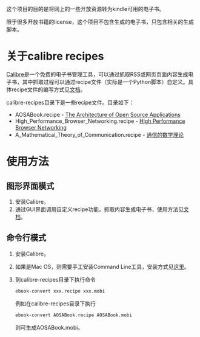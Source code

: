 这个项目的目的是将网上的一些开放资源转为kindle可用的电子书。

限于很多开放书籍的license，这个项目不包含生成的电子书，只包含相关的生成脚本。

# 关于calibre recipes

[Calibre](http://calibre-ebook.com/)是一个免费的电子书管理工具，可以通过抓取RSS或网页页面内容生成电子书，其中抓取过程可以通过recipe文件（实际是一个Python脚本）自定义。具体recipe文件的编写方式见[文档](http://manual.calibre-ebook.com/news.html)。

calibre-recipes目录下是一些recipe文件。目录如下：

+ AOSABook.recipe - [The Architecture of Open Source Applications](http://www.aosabook.org/en/index.html)
+ High\_Performance\_Browser\_Networking.recipe - [High Performance Browser Networking](http://chimera.labs.oreilly.com/books/1230000000545/index.html)
+ A\_Mathematical\_Theory\_of\_Communication.recipe - [通信的数学理论](http://www.ituring.com.cn/minibook/611)

# 使用方法

## 图形界面模式

1. 安装Calibre。
2. 通过GUI界面调用自定义recipe功能，抓取内容生成电子书，使用方法见[文档](http://manual.calibre-ebook.com/news.html)。

## 命令行模式

1. 安装Calibre。
2. 如果是Mac OS，则需要手工安装Command Line工具，安装方式见[这里](http://manual.calibre-ebook.com/cli/cli-index.html)。
3. 到calibre-recipes目录下执行命令
   
   ```bash
   ebook-convert xxx.recipe xxx.mobi
   ```

   例如在calibre-recipes目录下执行
   
   ```bash
   ebook-convert AOSABook.recipe AOSABook.mobi
   ```

   则可生成AOSABook.mobi。
